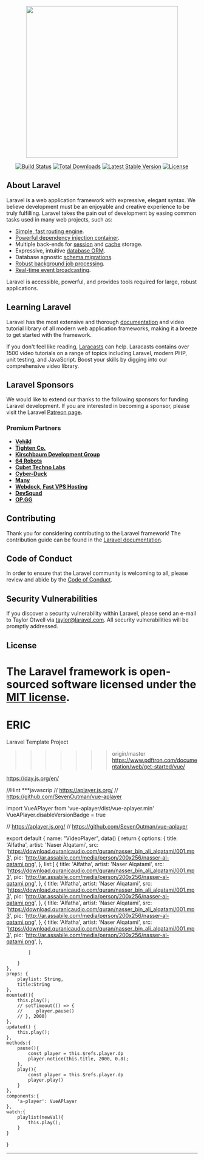 <p align="center"><img src="https://res.cloudinary.com/dtfbvvkyp/image/upload/v1566331377/laravel-logolockup-cmyk-red.svg" width="400"></p>

<p align="center">
<a href="https://travis-ci.org/laravel/framework"><img src="https://travis-ci.org/laravel/framework.svg" alt="Build Status"></a>
<a href="https://packagist.org/packages/laravel/framework"><img src="https://poser.pugx.org/laravel/framework/d/total.svg" alt="Total Downloads"></a>
<a href="https://packagist.org/packages/laravel/framework"><img src="https://poser.pugx.org/laravel/framework/v/stable.svg" alt="Latest Stable Version"></a>
<a href="https://packagist.org/packages/laravel/framework"><img src="https://poser.pugx.org/laravel/framework/license.svg" alt="License"></a>
</p>

## About Laravel

Laravel is a web application framework with expressive, elegant syntax. We believe development must be an enjoyable and creative experience to be truly fulfilling. Laravel takes the pain out of development by easing common tasks used in many web projects, such as:

- [Simple, fast routing engine](https://laravel.com/docs/routing).
- [Powerful dependency injection container](https://laravel.com/docs/container).
- Multiple back-ends for [session](https://laravel.com/docs/session) and [cache](https://laravel.com/docs/cache) storage.
- Expressive, intuitive [database ORM](https://laravel.com/docs/eloquent).
- Database agnostic [schema migrations](https://laravel.com/docs/migrations).
- [Robust background job processing](https://laravel.com/docs/queues).
- [Real-time event broadcasting](https://laravel.com/docs/broadcasting).

Laravel is accessible, powerful, and provides tools required for large, robust applications.

## Learning Laravel

Laravel has the most extensive and thorough [documentation](https://laravel.com/docs) and video tutorial library of all modern web application frameworks, making it a breeze to get started with the framework.

If you don't feel like reading, [Laracasts](https://laracasts.com) can help. Laracasts contains over 1500 video tutorials on a range of topics including Laravel, modern PHP, unit testing, and JavaScript. Boost your skills by digging into our comprehensive video library.

## Laravel Sponsors

We would like to extend our thanks to the following sponsors for funding Laravel development. If you are interested in becoming a sponsor, please visit the Laravel [Patreon page](https://patreon.com/taylorotwell).

### Premium Partners

- **[Vehikl](https://vehikl.com/)**
- **[Tighten Co.](https://tighten.co)**
- **[Kirschbaum Development Group](https://kirschbaumdevelopment.com)**
- **[64 Robots](https://64robots.com)**
- **[Cubet Techno Labs](https://cubettech.com)**
- **[Cyber-Duck](https://cyber-duck.co.uk)**
- **[Many](https://www.many.co.uk)**
- **[Webdock, Fast VPS Hosting](https://www.webdock.io/en)**
- **[DevSquad](https://devsquad.com)**
- **[OP.GG](https://op.gg)**

## Contributing

Thank you for considering contributing to the Laravel framework! The contribution guide can be found in the [Laravel documentation](https://laravel.com/docs/contributions).

## Code of Conduct

In order to ensure that the Laravel community is welcoming to all, please review and abide by the [Code of Conduct](https://laravel.com/docs/contributions#code-of-conduct).

## Security Vulnerabilities

If you discover a security vulnerability within Laravel, please send an e-mail to Taylor Otwell via [taylor@laravel.com](mailto:taylor@laravel.com). All security vulnerabilities will be promptly addressed.

## License

The Laravel framework is open-sourced software licensed under the [MIT license](https://opensource.org/licenses/MIT).
=======
# ERIC
Laravel Template Project
>>>>>>> origin/master
https://www.pdftron.com/documentation/web/get-started/vue/

https://day.js.org/en/

//Hint
***javascrip
// https://aplayer.js.org/
// https://github.com/SevenOutman/vue-aplayer

import VueAPlayer from 'vue-aplayer/dist/vue-aplayer.min'
VueAPlayer.disableVersionBadge = true

// https://aplayer.js.org/
// https://github.com/SevenOutman/vue-aplayer

export default {
    name: "VideoPlayer",
    data() {
        return {
            options: {
                title: 'Alfatha',
                artist: 'Naser Alqatami',
                src: 'https://download.quranicaudio.com/quran/nasser_bin_ali_alqatami/001.mp3',
                pic: 'http://ar.assabile.com/media/person/200x256/nasser-al-qatami.png',
            },
            list:[
                {
                    title: 'Alfatha',
                    artist: 'Naser Alqatami',
                    src: 'https://download.quranicaudio.com/quran/nasser_bin_ali_alqatami/001.mp3',
                    pic: 'http://ar.assabile.com/media/person/200x256/nasser-al-qatami.png',
                },
                {
                    title: 'Alfatha',
                    artist: 'Naser Alqatami',
                    src: 'https://download.quranicaudio.com/quran/nasser_bin_ali_alqatami/001.mp3',
                    pic: 'http://ar.assabile.com/media/person/200x256/nasser-al-qatami.png',
                },
                {
                    title: 'Alfatha',
                    artist: 'Naser Alqatami',
                    src: 'https://download.quranicaudio.com/quran/nasser_bin_ali_alqatami/001.mp3',
                    pic: 'http://ar.assabile.com/media/person/200x256/nasser-al-qatami.png',
                },
                {
                    title: 'Alfatha',
                    artist: 'Naser Alqatami',
                    src: 'https://download.quranicaudio.com/quran/nasser_bin_ali_alqatami/001.mp3',
                    pic: 'http://ar.assabile.com/media/person/200x256/nasser-al-qatami.png',
                },

            ]

        }
    },
    props: {
        playlist: String,
        title:String
    },
    mounted(){
        this.play();
        // setTimeout(() => {
        //     player.pause()
        // }, 2000)
    },
    updated() {
        this.play();
    },
    methods:{
        pause(){
            const player = this.$refs.player.dp
            player.notice(this.title, 2000, 0.8);
        },
        play(){
            const player = this.$refs.player.dp
            player.play()
        }
    },
    components:{
        'a-player': VueAPlayer
    },
    watch:{
        playlist(newVal){
            this.play();
        }
    }
}
</script>
***


